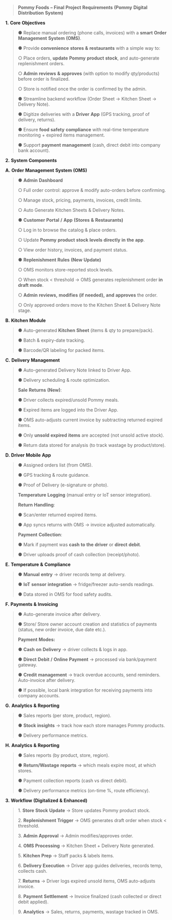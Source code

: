 > **Pommy** **Foods** **–** **Final** **Project** **Requirements**
> **(Pommy** **Digital** **Distribution** **System)**

**1.** **Core** **Objectives**

> ● Replace manual ordering (phone calls, invoices) with a **smart**
> **Order** **Management** **System** **(OMS)**.
>
> ● Provide **convenience** **stores** **&** **restaurants** with a
> simple way to:
>
> ○ Place orders, **update** **Pommy** **product** **stock**, and
> auto-generate replenishment orders.
>
> ○ **Admin** **reviews** **&** **approves** (with option to modify
> qty/products) before order is finalized.
>
> ○ Store is notified once the order is confirmed by the admin.
>
> ● Streamline backend workflow (Order Sheet → Kitchen Sheet → Delivery
> Note).
>
> ● Digitize deliveries with a **Driver** **App** (GPS tracking, proof
> of delivery, returns).
>
> ● Ensure **food** **safety** **compliance** with real-time temperature
> monitoring + expired items management.
>
> ● Support **payment** **management** (cash, direct debit into company
> bank account).

**2.** **System** **Components**

**A.** **Order** **Management** **System** **(OMS)**

> ● **Admin** **Dashboard**
>
> ○ Full order control: approve & modify auto-orders before confirming.
>
> ○ Manage stock, pricing, payments, invoices, credit limits.
>
> ○ Auto Generate Kitchen Sheets & Delivery Notes.
>
> ● **Customer** **Portal** **/** **App** **(Stores** **&**
> **Restaurants)**
>
> ○ Log in to browse the catalog & place orders.
>
> ○ Update **Pommy** **product** **stock** **levels** **directly**
> **in** **the** **app**.
>
> ○ View order history, invoices, and payment status.
>
> ● **Replenishment** **Rules** **(New** **Update)**
>
> ○ OMS monitors store-reported stock levels.
>
> ○ When stock \< threshold → OMS generates replenishment order **in**
> **draft** **mode**.
>
> ○ **Admin** **reviews,** **modifies** **(if** **needed),** **and**
> **approves** the order.
>
> ○ Only approved orders move to the Kitchen Sheet & Delivery Note
> stage.

**B.** **Kitchen** **Module**

> ● Auto-generated **Kitchen** **Sheet** (items & qty to prepare/pack).
>
> ● Batch & expiry-date tracking.
>
> ● Barcode/QR labeling for packed items.

**C.** **Delivery** **Management**

> ● Auto-generated Delivery Note linked to Driver App.
>
> ● Delivery scheduling & route optimization.
>
> **Sale** **Returns** **(New)**:
>
> ● Driver collects expired/unsold Pommy meals.
>
> ● Expired items are logged into the Driver App.
>
> ● OMS auto-adjusts current invoice by subtracting returned expired
> items.
>
> ● Only **unsold** **expired** **items** are accepted (not unsold
> active stock).
>
> ● Return data stored for analysis (to track wastage by product/store).

**D.** **Driver** **Mobile** **App**

> ● Assigned orders list (from OMS).
>
> ● GPS tracking & route guidance.
>
> ● Proof of Delivery (e-signature or photo).
>
> **Temperature** **Logging** (manual entry or IoT sensor integration).
>
> **Return** **Handling**:
>
> ● Scan/enter returned expired items.
>
> ● App syncs returns with OMS → invoice adjusted automatically.
>
> **Payment** **Collection**:
>
> ● Mark if payment was **cash** **to** **the** **driver** or **direct**
> **debit**.
>
> ● Driver uploads proof of cash collection (receipt/photo).

**E.** **Temperature** **&** **Compliance**

> ● **Manual** **entry** → driver records temp at delivery.
>
> ● **IoT** **sensor** **integration** → fridge/freezer auto-sends
> readings.
>
> ● Data stored in OMS for food safety audits.

**F.** **Payments** **&** **Invoicing**

> ● Auto-generate invoice after delivery.
>
> ● Store/ Store owner account creation and statistics of payments
> (status, new order invoice, due date etc.).
>
> **Payment** **Modes:**
>
> ● **Cash** **on** **Delivery** → driver collects & logs in app.
>
> ● **Direct** **Debit** **/** **Online** **Payment** → processed via
> bank/payment gateway.
>
> ● **Credit** **management** → track overdue accounts, send reminders.
> Auto-invoice after delivery.
>
> ● If possible, local bank integration for receiving payments into
> company accounts.

**G.** **Analytics** **&** **Reporting**

> ● Sales reports (per store, product, region).
>
> ● **Stock** **insights** → track how each store manages Pommy
> products.
>
> ● Delivery performance metrics.

**H.** **Analytics** **&** **Reporting**

> ● Sales reports (by product, store, region).
>
> ● **Return/Wastage** **reports** → which meals expire most, at which
> stores.
>
> ● Payment collection reports (cash vs direct debit).
>
> ● Delivery performance metrics (on-time %, route efficiency).

**3.** **Workflow** **(Digitalized** **&** **Enhanced)**

> 1\. **Store** **Stock** **Update** → Store updates Pommy product
> stock.
>
> 2\. **Replenishment** **Trigger** → OMS generates draft order when
> stock \< threshold.
>
> 3\. **Admin** **Approval** → Admin modifies/approves order.
>
> 4\. **OMS** **Processing** → Kitchen Sheet + Delivery Note generated.
>
> 5\. **Kitchen** **Prep** → Staff packs & labels items.
>
> 6\. **Delivery** **Execution** → Driver app guides deliveries, records
> temp, collects cash.
>
> 7\. **Returns** → Driver logs expired unsold items, OMS auto-adjusts
> invoice.
>
> 8\. **Payment** **Settlement** → Invoice finalized (cash collected or
> direct debit applied).
>
> 9\. **Analytics** → Sales, returns, payments, wastage tracked in OMS.
